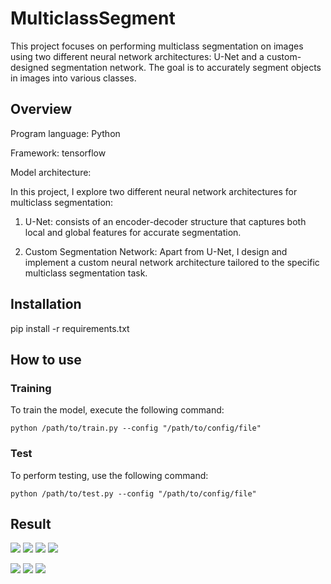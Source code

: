 # MulticlassSegment

This project focuses on performing multiclass segmentation on images using two different neural network architectures: U-Net and a custom-designed segmentation network. The goal is to accurately segment objects in images into various classes.

## Overview

Program language: Python

Framework: tensorflow

Model architecture:

In this project, I explore two different neural network architectures for multiclass segmentation:

1. U-Net: consists of an encoder-decoder structure that captures both local and global features for accurate segmentation.

2. Custom Segmentation Network: Apart from U-Net, I design and implement a custom neural network architecture tailored to the specific multiclass segmentation task.

## Installation

pip install -r requirements.txt

## How to use

### Training 
To train the model, execute the following command:

``` python /path/to/train.py --config "/path/to/config/file" ```

### Test
To perform testing, use the following command:

```python /path/to/test.py --config "/path/to/config/file" ```

## Result

![](results/0006031.png)
![](results/0005702.png)
![](results/0005365.png)
![](results/0003401.png)

![](results/0001097.png)
![](results/0001068.png)
![](results/0000798.png)


